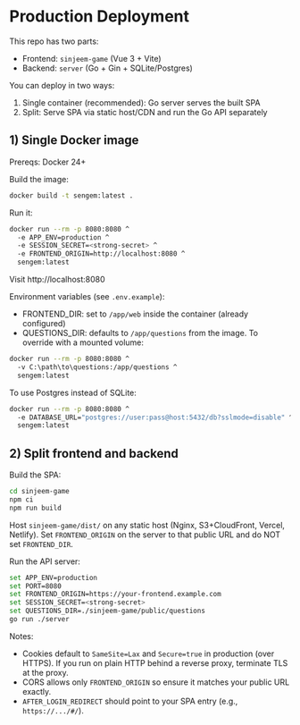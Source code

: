 # Production Deployment

This repo has two parts:
- Frontend: `sinjeem-game` (Vue 3 + Vite)
- Backend: `server` (Go + Gin + SQLite/Postgres)

You can deploy in two ways:

1) Single container (recommended): Go server serves the built SPA
2) Split: Serve SPA via static host/CDN and run the Go API separately

## 1) Single Docker image

Prereqs: Docker 24+

Build the image:

```sh
docker build -t sengem:latest .
```

Run it:

```sh
docker run --rm -p 8080:8080 ^
  -e APP_ENV=production ^
  -e SESSION_SECRET=<strong-secret> ^
  -e FRONTEND_ORIGIN=http://localhost:8080 ^
  sengem:latest
```

Visit http://localhost:8080

Environment variables (see `.env.example`):
- FRONTEND_DIR: set to `/app/web` inside the container (already configured)
- QUESTIONS_DIR: defaults to `/app/questions` from the image. To override with a mounted volume:

```sh
docker run --rm -p 8080:8080 ^
  -v C:\path\to\questions:/app/questions ^
  sengem:latest
```

To use Postgres instead of SQLite:
```sh
docker run --rm -p 8080:8080 ^
  -e DATABASE_URL="postgres://user:pass@host:5432/db?sslmode=disable" ^
  sengem:latest
```

## 2) Split frontend and backend

Build the SPA:
```sh
cd sinjeem-game
npm ci
npm run build
```
Host `sinjeem-game/dist/` on any static host (Nginx, S3+CloudFront, Vercel, Netlify). Set `FRONTEND_ORIGIN` on the server to that public URL and do NOT set `FRONTEND_DIR`.

Run the API server:
```sh
set APP_ENV=production
set PORT=8080
set FRONTEND_ORIGIN=https://your-frontend.example.com
set SESSION_SECRET=<strong-secret>
set QUESTIONS_DIR=./sinjeem-game/public/questions
go run ./server
```

Notes:
- Cookies default to `SameSite=Lax` and `Secure=true` in production (over HTTPS). If you run on plain HTTP behind a reverse proxy, terminate TLS at the proxy.
- CORS allows only `FRONTEND_ORIGIN` so ensure it matches your public URL exactly.
- `AFTER_LOGIN_REDIRECT` should point to your SPA entry (e.g., `https://.../#/`).
